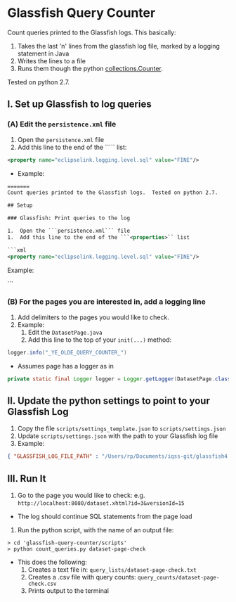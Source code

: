 # Glassfish Query Counter

Count queries printed to the Glassfish logs.  This basically:
 1. Takes the last 'n' lines from the glassfish log file, marked by a logging statement in Java 
 1. Writes the lines to a file
 1. Runs them though the python [collections.Counter](https://docs.python.org/2/library/collections.html#collections.Counter). 
 
Tested on python 2.7.

## I. Set up Glassfish to log queries

### (A) Edit the ```persistence.xml``` file
1.  Open the ```persistence.xml``` file
1.  Add this line to the end of the ```<properties>`` list:
```xml
<property name="eclipselink.logging.level.sql" value="FINE"/>
```
 - Example:
``` xml
=======
Count queries printed to the Glassfish logs.  Tested on python 2.7.

## Setup

### Glassfish: Print queries to the log

1.  Open the ```persistence.xml``` file
1.  Add this line to the end of the ```<properties>`` list

```xml
<property name="eclipselink.logging.level.sql" value="FINE"/>
```

Example:

<properties>
    <!--property name="toplink.logging.level" value="FINE"/-->
    <property name="eclipselink.weaving" value="false"/>
    <property name="eclipselink.ddl-generation" value="create-tables"/>
    <property name="eclipselink.cache.shared.default" value="false"/>
    <!-- The following property allows primary keys of 0 -->
    <property name="eclipselink.id-validation" value="NULL"/>
    <property name="eclipselink.logging.level.sql" value="FINE"/>
</properties>
```

### (B) For the pages you are interested in, add a logging line
1. Add delimiters to the pages you would like to check.
1. Example: 
   1.  Edit the ```DatasetPage.java```
   1.  Add this line to the top of your ```init(...)``` method:
```java
logger.info("_YE_OLDE_QUERY_COUNTER_")
```
  - Assumes page has a logger as in 
``` java 
private static final Logger logger = Logger.getLogger(DatasetPage.class.getCanonicalName());
```

## II. Update the python settings to point to your Glassfish Log
1. Copy the file ```scripts/settings_template.json``` to ```scripts/settings.json```
1. Update ```scripts/settings.json``` with the path to your Glassfish log file
1. Example:
```json
{ "GLASSFISH_LOG_FILE_PATH" : "/Users/rp/Documents/iqss-git/glassfish4.1/glassfish/domains/domain1/logs/server.log" }
```

## III. Run It

1. Go to the page you would like to check: e.g. ```http://localhost:8080/dataset.xhtml?id=3&versionId=15```
  - The log should continue SQL statements from the page load
1. Run the python script, with the name of an output file:
```
> cd 'glassfish-query-counter/scripts'
> python count_queries.py dataset-page-check
```

- This does the following:
  1.  Creates a text file in: ```query_lists/dataset-page-check.txt```
  1.  Creates a .csv file with query counts: ```query_counts/dataset-page-check.csv```
  1.  Prints output to the terminal

  
